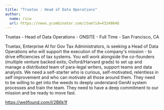 ```yaml
---
title: "Truetax : Head of Data Operations"
author:
  name: ricw
  url: https://news.ycombinator.com/item?id=43249848
---
```

Truetax - Head of Data Operations - ONSITE - Full Time - San Francisco, CA

Truetax, Enterprise AI for Gov Tax Administrators, is seeking a Head of Data Operations who will support the execution of the company&#x27;s mission - to drive efficiencies of tax systems. You will work alongside the co-founders (multiple venture backed exits; Oxford&#x2F;Harvard grads) to set up and manage a distributed team of para-legal writers, support teams and data analysts. We need a self-starter who is curious, self-motivated, relentless in self improvement and who can motivate all those around them. They need to be willing to get into the weeds to deeply understand GenAI system processes and train the team. They need to have a deep commitment to our mission and be ready to move fast.

<a href="https:&#x2F;&#x2F;wellfound.com&#x2F;l&#x2F;2B6k1f" rel="nofollow">https:&#x2F;&#x2F;wellfound.com&#x2F;l&#x2F;2B6k1f</a>
<JobApplication />
